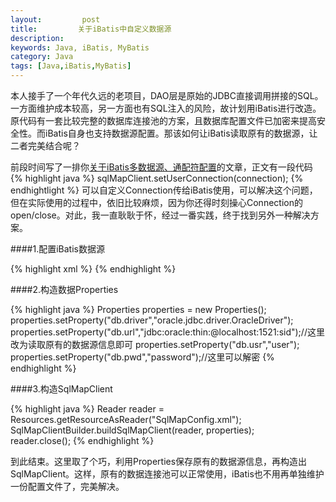 ```yaml
---
layout:         post
title:         关于iBatis中自定义数据源
description: 
keywords: Java, iBatis, MyBatis
category: Java
tags: [Java,iBatis,MyBatis]
---
```


本人接手了一个年代久远的老项目，DAO层是原始的JDBC直接调用拼接的SQL。一方面维护成本较高，另一方面也有SQL注入的风险，故计划用iBatis进行改造。原代码有一套比较完整的数据库连接池的方案，且数据库配置文件已加密来提高安全性。而iBatis自身也支持数据源配置。那该如何让iBatis读取原有的数据源，让二者完美结合呢？

<!-- more -->
前段时间写了一排你[关于iBatis多数据源、通配符配置](http://chengyuanjian.github.io/java/2014-09/ibatis-multiply-datasource.html)的文章，正文有一段代码
{% highlight java %}
sqlMapClient.setUserConnection(connection);
{% endhightlight %}
可以自定义Connection传给iBatis使用，可以解决这个问题，但在实际使用的过程中，依旧比较麻烦，因为你还得时刻操心Connection的open/close。对此，我一直耿耿于怀，经过一番实践，终于找到另外一种解决方案。

####1.配置iBatis数据源

{% highlight xml %}
  <transactionManager type="JDBC">
		<dataSource type="SIMPLE">
			<property name="JDBC.Driver" value="${db.driver}" />
			<property name="JDBC.ConnectionURL" value="${db.url}" />
			<property name="JDBC.Username" value="${db.usr}" />
			<property name="JDBC.Password" value="${db.pwd}" />
		</dataSource>
	</transactionManager>
{% endhighlight %}

####2.构造数据Properties

{% highlight java %}
Properties properties = new Properties();
properties.setProperty("db.driver","oracle.jdbc.driver.OracleDriver");
properties.setProperty("db.url","jdbc:oracle:thin:@localhost:1521:sid");//这里改为读取原有的数据源信息即可
properties.setProperty("db.usr","user");
properties.setProperty("db.pwd","password");//这里可以解密
{% endhighlight %}

####3.构造SqlMapClient

{% highlight java %}
  Reader reader = Resources.getResourceAsReader("SqlMapConfig.xml");
  SqlMapClientBuilder.buildSqlMapClient(reader, properties);    
  reader.close();
{% endhighlight %}

到此结束。这里取了个巧，利用Properties保存原有的数据源信息，再构造出SqlMapClient。这样，原有的数据连接池可以正常使用，iBatis也不用再单独维护一份配置文件了，完美解决。
